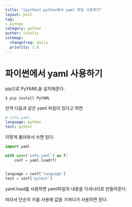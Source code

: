 ```yaml
---
title: "[python] python에서 yaml 파일 사용하기"
layout: post
tag:
- python
category: python
author: itholic
sitemap:
  changefreq: daily
  priority: 1.0
---
```


# 파이썬에서 yaml 사용하기

pip으로 PyYAML을 설치해준다.

```
$ pip install PyYAML
```

만약 다음과 같은 yaml 파일이 있다고 하면

```yaml
# info.yaml
language: python
test: pytest
```

이렇게 불러와서 쓰면 된다.

```python
import yaml

with open('info.yaml') as f:
    conf = yaml.load(f)


language = conf['language']
test = conf['pytest']
```

yaml.load를 사용하면 yaml파일의 내용을 딕셔너리로 만들어준다.

따라서 단순히 키를 사용해 값을 가져다가 사용하면 된다.
